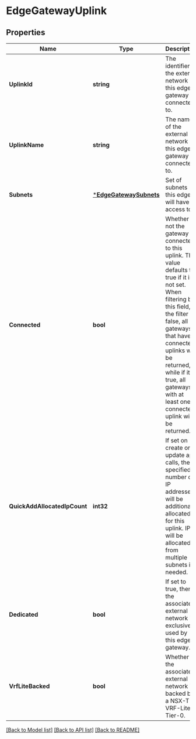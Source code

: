 # EdgeGatewayUplink

## Properties
Name | Type | Description | Notes
------------ | ------------- | ------------- | -------------
**UplinkId** | **string** | The identifier of the external network this edge gateway is connected to. | [optional] [default to null]
**UplinkName** | **string** | The name of the external network this edge gateway is connected to. | [optional] [default to null]
**Subnets** | [***EdgeGatewaySubnets**](EdgeGatewaySubnets.md) | Set of subnets this edge will have access to.  | [optional] [default to null]
**Connected** | **bool** | Whether or not the gateway is connected to this uplink. This value defaults to true if it is not set. When filtering by this field, if the filter is false, all gateways that have 0 connected uplinks will be returned, while if it is true, all gateways with at least one connected uplink will be returned. | [optional] [default to null]
**QuickAddAllocatedIpCount** | **int32** | If set on create or update api calls, the specified number of IP addresses will be additionally allocated for this uplink. IPs will be allocated from multiple subnets if needed. | [optional] [default to null]
**Dedicated** | **bool** | If set to true, then the associated external network is exclusively used by this edge gateway. | [optional] [default to null]
**VrfLiteBacked** | **bool** | Whether the associated external network is backed by a NSX-T VRF-Lite Tier-0. | [optional] [default to null]

[[Back to Model list]](../README.md#documentation-for-models) [[Back to API list]](../README.md#documentation-for-api-endpoints) [[Back to README]](../README.md)


